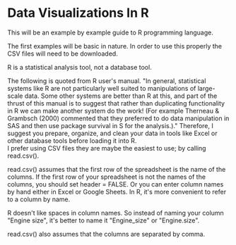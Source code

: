 # Data Visualizations In R
This will be an example by example guide to R programming language. 

The first examples will be basic in nature. In order to use this properly the CSV files will need to be downloaded.

R is a statistical analysis tool, not a database tool. 

The following is quoted from R user's manual. 
    "In general, statistical systems like R are not particularly well suited to manipulations of large-scale data. Some other systems are        better than R at this, and part of the thrust of this manual is to suggest that rather than duplicating functionality in R we can make      another system do the work! (For example Therneau & Grambsch (2000) commented that they preferred to do data manipulation in SAS and        then use package survival in S for the analysis.)."
     Therefore, I suggest you prepare, organize, and clean your data in tools like Excel or other database tools before loading it into R.  
I prefer using CSV files they are maybe the easiest to use; by calling read.csv(). 

read.csv() assumes that the first row of the spreadsheet is the name of the columns. If the first row of your spreadsheet is not the names of the columns, you should set header = FALSE. Or you can enter column names by hand either in Excel or Google Sheets. In R, it's more convenient to refer to a column by name. 

R doesn't like spaces in column names. So instead of naming your column "Engine size", it's better to name it "Engine_size" or "Engine.size". 

read.csv() also assumes that the columns are separated by comma.



